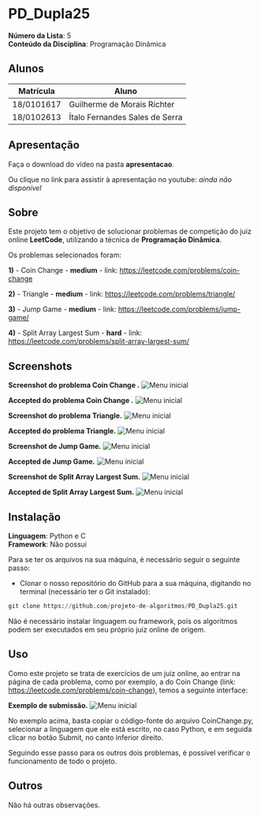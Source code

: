 # PD_Dupla25

**Número da Lista**: 5<br>
**Conteúdo da Disciplina**: Programação Dinâmica<br>

## Alunos
|Matrícula | Aluno |
| -- | -- |
| 18/0101617  |  Guilherme de Morais Richter |
| 18/0102613  |  Ítalo Fernandes Sales de Serra |

## Apresentação

Faça o download do vídeo na pasta <b>apresentacao</b>.

Ou clique no link para assistir à apresentação no youtube: <i>ainda não disponível</i>

## Sobre 

Este projeto tem o objetivo de solucionar problemas de competição do juiz online <b>LeetCode</b>, utilizando a técnica de <b>Programação Dinâmica</b>.

Os problemas selecionados foram:

<b>1)</b> - Coin Change - <b>medium</b> - link: https://leetcode.com/problems/coin-change

<b>2)</b> - Triangle - <b>medium</b> - link: https://leetcode.com/problems/triangle/

<b>3)</b> - Jump Game - <b>medium</b> - link: https://leetcode.com/problems/jump-game/

<b>4)</b> - Split Array Largest Sum - <b>hard</b> - link: https://leetcode.com/problems/split-array-largest-sum/

## Screenshots

<b>Screenshot do problema Coin Change .</b>
![Menu inicial](assets/CoinChange.png)

<b>Accepted do problema Coin Change .</b>
![Menu inicial](assets/(submit)CoinChange.png)

<b>Screenshot do problema Triangle.</b>
![Menu inicial](assets/Triangle.png)

<b>Accepted do problema Triangle.</b>
![Menu inicial](assets/(submit)Triangle.png)

<b>Screenshot de Jump Game.</b>
![Menu inicial](assets/JumpGame.png)

<b>Accepted de Jump Game.</b>
![Menu inicial](assets/(submit)JumpGame.png)

<b>Screenshot de Split Array Largest Sum.</b>
![Menu inicial](assets/SplitArrayLargestSum.png)

<b>Accepted de Split Array Largest Sum.</b>
![Menu inicial](assets/(submit)SplitArrayLargestSum.png)

## Instalação 

**Linguagem**: Python e C<br>
**Framework**: Não possui<br>

Para se ter os arquivos na sua máquina, é necessário seguir o seguinte passo:

- Clonar o nosso repositório do GitHub para a sua máquina, digitando no terminal (necessário ter o Git instalado):

```python
git clone https://github.com/projeto-de-algoritmos/PD_Dupla25.git
```

Não é necessário instalar linguagem ou framework, pois os algoritmos podem ser executados em seu próprio juiz online de origem.

## Uso 

Como este projeto se trata de exercícios de um juiz online, ao entrar na página de cada problema, como por exemplo, a do Coin Change (link: https://leetcode.com/problems/coin-change), temos a seguinte interface:

<b>Exemplo de submissão.</b>
![Menu inicial](assets/(submit)CoinChange.png)

No exemplo acima, basta copiar o código-fonte do arquivo CoinChange.py, selecionar a linguagem que ele está escrito, no caso Python, e em seguida clicar no botão Submit, no canto inferior direito.

Seguindo esse passo para os outros dois problemas, é possível verificar o funcionamento de todo o projeto.

## Outros 

Não há outras observações.